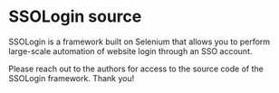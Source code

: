 # SSOLogin source

SSOLogin is a framework built on Selenium that allows you to perform large-scale automation of website login through an SSO account.

Please reach out to the authors for access to the source code of the SSOLogin framework. Thank you!
